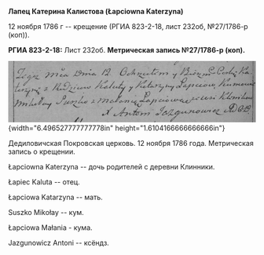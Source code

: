 **Лапец Катерина Калистова (Łapciowna Katerzyna)**

12 ноября 1786 г -- крещение (РГИА 823-2-18, лист 232об, №27/1786-р
(коп)).

**РГИА 823-2-18:** Лист 232об. **Метрическая запись №27/1786-р (коп).**

![](./media/0bcee96535afb3ae75846e80a5ef201714cc6133.png){width="6.496527777777778in"
height="1.6104166666666666in"}

Дедиловичская Покровская церковь. 12 ноября 1786 года. Метрическая
запись о крещении.

Łapciowna Katerzyna -- дочь родителей с деревни Клинники.

Łapiec Kaluta -- отец.

Łapciowa Katarzyna -- мать.

Suszko Mikołay -- кум.

Łapciowa Małania - кума.

Jazgunowicz Antoni -- ксёндз.
